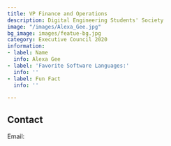 ```yaml
---
title: VP Finance and Operations
description: Digital Engineering Students' Society
image: "/images/Alexa_Gee.jpg"
bg_image: images/featue-bg.jpg
category: Executive Council 2020
information:
- label: Name
  info: Alexa Gee
- label: 'Favorite Software Languages:'
  info: ''
- label: Fun Fact
  info: ''

---
```

## Contact

Email: